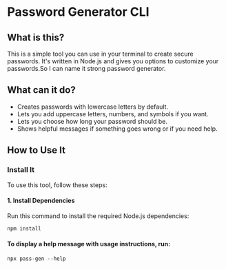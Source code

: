 # Password Generator CLI

## What is this?

This is a simple tool you can use in your terminal to create secure passwords. It's written in Node.js and gives you options to customize your passwords.So I can name it strong password generator.

## What can it do?

- Creates passwords with lowercase letters by default.
- Lets you add uppercase letters, numbers, and symbols if you want.
- Lets you choose how long your password should be.
- Shows helpful messages if something goes wrong or if you need help.

## How to Use It

### Install It

To use this tool, follow these steps:

#### **1. Install Dependencies**

Run this command to install the required Node.js dependencies:

```bash
npm install
```

#### To display a help message with usage instructions, run:

`npx pass-gen --help`
